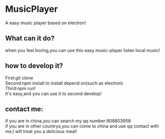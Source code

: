 # MusicPlayer
A easy music player based on electron!
## What can it do?
when you feel boring,you can use this easy music-player listen local music!
## how to develop it?
First:git clone</br>
Second:npm install to install depend on(such as electron)</br>
Third:npm run!</br>
It's easy,and you can use it to second develop!</br>
## contact me:
if you are in china,you can search my qq number:908803958</br>
if you are in other countrys,you can come to china and use qq contact with me,I will treat you a delicious meal!
